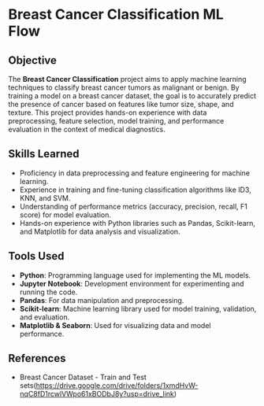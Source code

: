 # Breast Cancer Classification ML Flow

## Objective
The **Breast Cancer Classification** project aims to apply machine learning techniques to classify breast cancer tumors as malignant or benign. By training a model on a breast cancer dataset, the goal is to accurately predict the presence of cancer based on features like tumor size, shape, and texture. This project provides hands-on experience with data preprocessing, feature selection, model training, and performance evaluation in the context of medical diagnostics.

## Skills Learned
- Proficiency in data preprocessing and feature engineering for machine learning.
- Experience in training and fine-tuning classification algorithms like ID3, KNN, and SVM.
- Understanding of performance metrics (accuracy, precision, recall, F1 score) for model evaluation.
- Hands-on experience with Python libraries such as Pandas, Scikit-learn, and Matplotlib for data analysis and visualization.

## Tools Used
- **Python**: Programming language used for implementing the ML models.
- **Jupyter Notebook**: Development environment for experimenting and running the code.
- **Pandas**: For data manipulation and preprocessing.
- **Scikit-learn**: Machine learning library used for model training, validation, and evaluation.
- **Matplotlib & Seaborn**: Used for visualizing data and model performance.

## References
- Breast Cancer Dataset - Train and Test sets(https://drive.google.com/drive/folders/1xmdHvW-nqC8fD1rcwlVWpo61xBODbJ8y?usp=drive_link)
